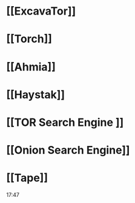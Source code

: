 # [[ExcavaTor]]

# [[Torch]]

# [[Ahmia]]

# [[Haystak]]

# [[TOR Search Engine ]]

# [[Onion Search Engine]]

# [[Tape]]



17:47